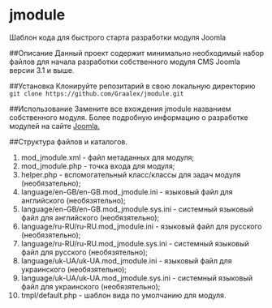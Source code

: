# jmodule
Шаблон кода для быстрого старта разработки модуля Joomla

##Описание
Данный проект содержит минимально необходимый набор файлов для начала разработки собственного
модуля CMS Joomla версии 3.1 и выше.

##Установка
Клонируйте репозитарий в свою локальную директорию  
	`git clone https://github.com/Graalex/jmodule.git`

##Использование
Замените все вхождения jmodule названием собственного модуля.
Более подробную информацию о разработке модулей на сайте [Joomla.](https://docs.joomla.org/Portal:Module_Development/ru)

##Структура файлов и каталогов.
1.  mod_jmodule.xml - файл метаданных для модуля;
2.  mod_jmodule.php - точка входа для модуля;
3.  helper.php - вспомогательный класс/классы для задач модуля (необязательно);
4.  language/en-GB/en-GB.mod_jmodule.ini - языковый файл для английского (необязятельно);
5.  language/en-GB/en-GB.mod_jmodule.sys.ini - системный языковый файл для английского (необязятельно);
6.  language/ru-RU/ru-RU.mod_jmodule.ini - языковый файл для русского (необязятельно);
7.  language/ru-RU/ru-RU.mod_jmodule.sys.ini - системный языковый файл для русского (необязятельно);
8.  language/uk-UA/uk-UA.mod_jmodule.ini - языковый файл для украинского (необязятельно);
9.  language/uk-UA/uk-UA.mod_jmodule.sys.ini - системный языковый файл для украинского (необязятельно);
10.  tmpl/default.php - шаблон вида по умолчанию для модуля.
